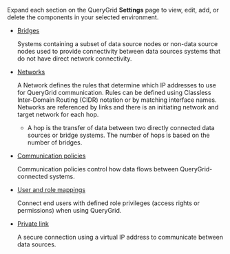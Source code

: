 Expand each section on the QueryGrid **Settings** page to view, edit, add, or delete the components in your selected environment.

-   [Bridges](wne1674087932617.md)

    Systems containing a subset of data source nodes or non-data source nodes used to provide connectivity between data sources systems that do not have direct network connectivity.


-   [Networks](iwx1674087965329.md)

    A Network defines the rules that determine which IP addresses to use for QueryGrid communication. Rules can be defined using Classless Inter-Domain Routing (CIDR) notation or by matching interface names. Networks are referenced by links and there is an initiating network and target network for each hop.

    -   A hop is the transfer of data between two directly connected data sources or bridge systems. The number of hops is based on the number of bridges.


-   [Communication policies](zap1674087994421.md)

    Communication policies control how data flows between QueryGrid-connected systems.


-   [User and role mappings](hmn1674088306575.md)

    Connect end users with defined role privileges (access rights or permissions) when using QueryGrid.


-   [Private link](eyz1674088497701.md)

    A secure connection using a virtual IP address to communicate between data sources.


